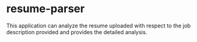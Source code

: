 # resume-parser
This application can analyze the resume uploaded with respect to the job description provided and provides the detailed analysis.
